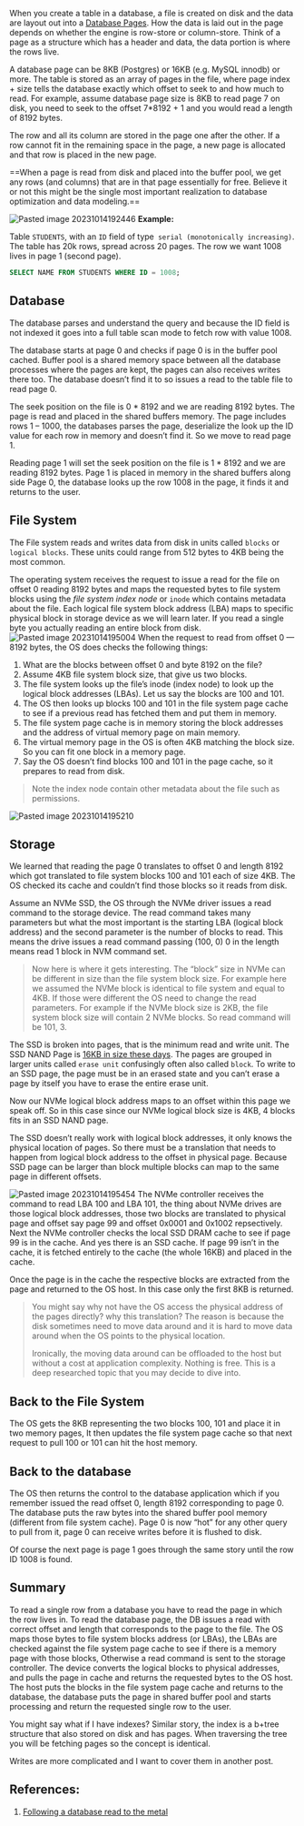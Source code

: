 When you create a table in a database, a file is created on disk and the data are layout out into a [Database Pages](Database%20Pages.md). How the data is laid out in the page depends on whether the engine is row-store or column-store. Think of a page as a structure which has a header and data, the data portion is where the rows live.

A database page can be 8KB (Postgres) or 16KB (e.g. MySQL innodb) or more. The table is stored as an array of pages in the file, where page index + size tells the database exactly which offset to seek to and how much to read. For example, assume database page size is 8KB to read page 7 on disk, you need to seek to the offset 7*8192 + 1 and you would read a length of 8192 bytes.

The row and all its column are stored in the page one after the other. If a row cannot fit in the remaining space in the page, a new page is allocated and that row is placed in the new page.

==When a page is read from disk and placed into the buffer pool, we get any rows (and columns) that are in that page essentially for free. Believe it or not this might be the single most important realization to database optimization and data modeling.==

![Pasted image 20231014192446](../../../_Attachments/Pasted%20image%2020231014192446.png)
**Example:**

Table `STUDENTS`, with an `ID` field of type` serial (monotonically increasing)`. The table has 20k rows, spread across 20 pages. The row we want 1008 lives in page 1 (second page).

```SQL
SELECT NAME FROM STUDENTS WHERE ID = 1008;
```

## Database

The database parses and understand the query and because the ID field is not indexed it goes into a full table scan mode to fetch row with value 1008.

The database starts at page 0 and checks if page 0 is in the buffer pool cached. Buffer pool is a shared memory space between all the database processes where the pages are kept, the pages can also receives writes there too. The database doesn’t find it to so issues a read to the table file to read page 0.

The seek position on the file is 0 * 8192 and we are reading 8192 bytes. The page is read and placed in the shared buffers memory. The page includes rows 1 – 1000, the databases parses the page, deserialize the look up the ID value for each row in memory and doesn’t find it. So we move to read page 1.

Reading page 1 will set the seek position on the file is 1 * 8192 and we are reading 8192 bytes. Page 1 is placed in memory in the shared buffers along side Page 0, the database looks up the row 1008 in the page, it finds it and returns to the user.

## File System

The File system reads and writes data from disk in units called `blocks` or `logical blocks`. These units could range from 512 bytes to 4KB being the most common.

The operating system receives the request to issue a read for the file on offset 0 reading 8192 bytes and maps the requested bytes to file system blocks using the *file system index node* or `inode` which contains metadata about the file. Each logical file system block address (LBA) maps to specific physical block in storage device as we will learn later. If you read a single byte you actually reading an entire block from disk.
![Pasted image 20231014195004](../../../_Attachments/Pasted%20image%2020231014195004.png)
When the request to read from offset 0 — 8192 bytes, the OS does checks the following things:

1. What are the blocks between offset 0 and byte 8192 on the file?
2. Assume 4KB file system block size, that give us two blocks.
3. The file system looks up the file’s inode (index node) to look up the logical block addresses (LBAs). Let us say the blocks are 100 and 101.
4. The OS then looks up blocks 100 and 101 in the file system page cache to see if a previous read has fetched them and put them in memory.
5. The file system page cache is in memory storing the block addresses and the address of virtual memory page on main memory.
6. The virtual memory page in the OS is often 4KB matching the block size. So you can fit one block in a memory page.
7. Say the OS doesn’t find blocks 100 and 101 in the page cache, so it prepares to read from disk.

> Note the index node contain other metadata about the file such as permissions.

![Pasted image 20231014195210](../../../_Attachments/Pasted%20image%2020231014195210.png)

## Storage

We learned that reading the page 0 translates to offset 0 and length 8192 which got translated to file system blocks 100 and 101 each of size 4KB. The OS checked its cache and couldn’t find those blocks so it reads from disk.

Assume an NVMe SSD, the OS through the NVMe driver issues a read command to the storage device. The read command takes many parameters but what the most important is the starting LBA (logical block address) and the second parameter is the number of blocks to read. This means the drive issues a read command passing (100, 0) 0 in the length means read 1 block in NVM command set.

> Now here is where it gets interesting. The “block” size in NVMe can be different in size than the file system block size. For example here we assumed the NVMe block is identical to file system and equal to 4KB. If those were different the OS need to change the read parameters. For example if the NVMe block size is 2KB, the file system block size will contain 2 NVMe blocks. So read command will be 101, 3.

The SSD is broken into pages, that is the minimum read and write unit. The SSD NAND Page is [16KB in size these days](https://keefmck.blogspot.com/2023/04/why-ssds-lie-about-flush.html). The pages are grouped in larger units called `erase unit` confusingly often also called `block`. To write to an SSD page, the page must be in an erased state and you can’t erase a page by itself you have to erase the entire erase unit.

Now our NVMe logical block address maps to an offset within this page we speak off. So in this case since our NVMe logical block size is 4KB, 4 blocks fits in an SSD NAND page.

The SSD doesn’t really work with logical block addresses, it only knows the physical location of pages. So there must be a translation that needs to happen from logical block address to the offset in physical page. Because SSD page can be larger than block multiple blocks can map to the same page in different offsets.

![Pasted image 20231014195454](../../../_Attachments/Pasted%20image%2020231014195454.png)
The NVMe controller receives the command to read LBA 100 and LBA 101, the thing about NVMe drives are those logical block addresses, those two blocks are translated to physical page and offset say page 99 and offset 0x0001 and 0x1002 repsectively. Next the NVMe controller checks the local SSD DRAM cache to see if page 99 is in the cache. And yes there is an SSD cache. If page 99 isn’t in the cache, it is fetched entirely to the cache (the whole 16KB) and placed in the cache.

Once the page is in the cache the respective blocks are extracted from the page and returned to the OS host. In this case only the first 8KB is returned.

> You might say why not have the OS access the physical address of the pages directly? why this translation? The reason is because the disk sometimes need to move data around and it is hard to move data around when the OS points to the physical location.
> 
> Ironically, the moving data around can be offloaded to the host but without a cost at application complexity. Nothing is free. This is a deep researched topic that you may decide to dive into.

## Back to the File System

The OS gets the 8KB representing the two blocks 100, 101 and place it in two memory pages, It then updates the file system page cache so that next request to pull 100 or 101 can hit the host memory.

## Back to the database

The OS then returns the control to the database application which if you remember issued the read offset 0, length 8192 corresponding to page 0. The database puts the raw bytes into the shared buffer pool memory (different from file system cache). Page 0 is now “hot” for any other query to pull from it, page 0 can receive writes before it is flushed to disk.

Of course the next page is page 1 goes through the same story until the row ID 1008 is found.

## Summary

To read a single row from a database you have to read the page in which the row lives in. To read the database page, the DB issues a read with correct offset and length that corresponds to the page to the file. The OS maps those bytes to file system blocks address (or LBAs), the LBAs are checked against the file system page cache to see if there is a memory page with those blocks, Otherwise a read command is sent to the storage controller. The device converts the logical blocks to physical addresses, and pulls the page in cache and returns the requested bytes to the OS host. The host puts the blocks in the file system page cache and returns to the database, the database puts the page in shared buffer pool and starts processing and return the requested single row to the user.

You might say what if I have indexes? Similar story, the index is a b+tree structure that also stored on disk and has pages. When traversing the tree you will be fetching pages so the concept is identical.

Writes are more complicated and I want to cover them in another post.

## References:

1. [Following a database read to the metal](https://medium.com/@hnasr/following-a-database-read-to-the-metal-a187541333c2)